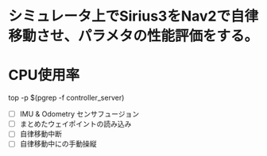 # シミュレータ上でSirius3をNav2で自律移動させ、パラメタの性能評価をする。

# CPU使用率
top -p $(pgrep -f controller_server)

<!-- ToDoList -->
- [ ] IMU & Odometry センサフュージョン
- [ ] まとめたウェイポイントの読み込み
- [ ] 自律移動中断
- [ ] 自律移動中にの手動操縦